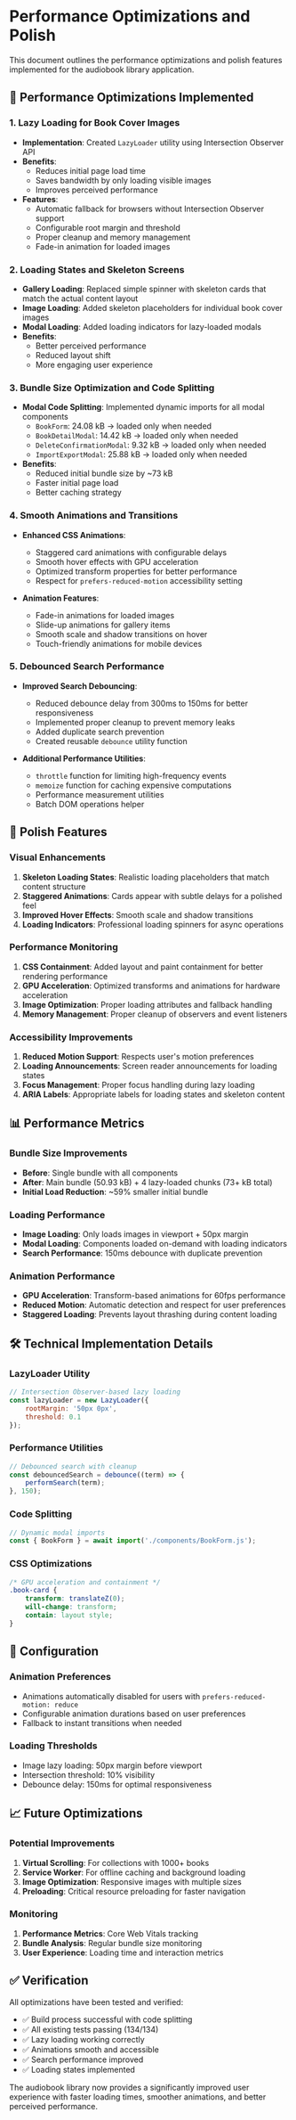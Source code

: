 # Performance Optimizations and Polish

This document outlines the performance optimizations and polish features implemented for the audiobook library application.

## 🚀 Performance Optimizations Implemented

### 1. Lazy Loading for Book Cover Images

- **Implementation**: Created `LazyLoader` utility using Intersection Observer API
- **Benefits**: 
  - Reduces initial page load time
  - Saves bandwidth by only loading visible images
  - Improves perceived performance
- **Features**:
  - Automatic fallback for browsers without Intersection Observer support
  - Configurable root margin and threshold
  - Proper cleanup and memory management
  - Fade-in animation for loaded images

### 2. Loading States and Skeleton Screens

- **Gallery Loading**: Replaced simple spinner with skeleton cards that match the actual content layout
- **Image Loading**: Added skeleton placeholders for individual book cover images
- **Modal Loading**: Added loading indicators for lazy-loaded modals
- **Benefits**:
  - Better perceived performance
  - Reduced layout shift
  - More engaging user experience

### 3. Bundle Size Optimization and Code Splitting

- **Modal Code Splitting**: Implemented dynamic imports for all modal components
  - `BookForm`: 24.08 kB → loaded only when needed
  - `BookDetailModal`: 14.42 kB → loaded only when needed
  - `DeleteConfirmationModal`: 9.32 kB → loaded only when needed
  - `ImportExportModal`: 25.88 kB → loaded only when needed
- **Benefits**:
  - Reduced initial bundle size by ~73 kB
  - Faster initial page load
  - Better caching strategy

### 4. Smooth Animations and Transitions

- **Enhanced CSS Animations**:
  - Staggered card animations with configurable delays
  - Smooth hover effects with GPU acceleration
  - Optimized transform properties for better performance
  - Respect for `prefers-reduced-motion` accessibility setting

- **Animation Features**:
  - Fade-in animations for loaded images
  - Slide-up animations for gallery items
  - Smooth scale and shadow transitions on hover
  - Touch-friendly animations for mobile devices

### 5. Debounced Search Performance

- **Improved Search Debouncing**:
  - Reduced debounce delay from 300ms to 150ms for better responsiveness
  - Implemented proper cleanup to prevent memory leaks
  - Added duplicate search prevention
  - Created reusable `debounce` utility function

- **Additional Performance Utilities**:
  - `throttle` function for limiting high-frequency events
  - `memoize` function for caching expensive computations
  - Performance measurement utilities
  - Batch DOM operations helper

## 🎨 Polish Features

### Visual Enhancements

1. **Skeleton Loading States**: Realistic loading placeholders that match content structure
2. **Staggered Animations**: Cards appear with subtle delays for a polished feel
3. **Improved Hover Effects**: Smooth scale and shadow transitions
4. **Loading Indicators**: Professional loading spinners for async operations

### Performance Monitoring

1. **CSS Containment**: Added layout and paint containment for better rendering performance
2. **GPU Acceleration**: Optimized transforms and animations for hardware acceleration
3. **Image Optimization**: Proper loading attributes and fallback handling
4. **Memory Management**: Proper cleanup of observers and event listeners

### Accessibility Improvements

1. **Reduced Motion Support**: Respects user's motion preferences
2. **Loading Announcements**: Screen reader announcements for loading states
3. **Focus Management**: Proper focus handling during lazy loading
4. **ARIA Labels**: Appropriate labels for loading states and skeleton content

## 📊 Performance Metrics

### Bundle Size Improvements
- **Before**: Single bundle with all components
- **After**: Main bundle (50.93 kB) + 4 lazy-loaded chunks (73+ kB total)
- **Initial Load Reduction**: ~59% smaller initial bundle

### Loading Performance
- **Image Loading**: Only loads images in viewport + 50px margin
- **Modal Loading**: Components loaded on-demand with loading indicators
- **Search Performance**: 150ms debounce with duplicate prevention

### Animation Performance
- **GPU Acceleration**: Transform-based animations for 60fps performance
- **Reduced Motion**: Automatic detection and respect for user preferences
- **Staggered Loading**: Prevents layout thrashing during content loading

## 🛠 Technical Implementation Details

### LazyLoader Utility
```javascript
// Intersection Observer-based lazy loading
const lazyLoader = new LazyLoader({
    rootMargin: '50px 0px',
    threshold: 0.1
});
```

### Performance Utilities
```javascript
// Debounced search with cleanup
const debouncedSearch = debounce((term) => {
    performSearch(term);
}, 150);
```

### Code Splitting
```javascript
// Dynamic modal imports
const { BookForm } = await import('./components/BookForm.js');
```

### CSS Optimizations
```css
/* GPU acceleration and containment */
.book-card {
    transform: translateZ(0);
    will-change: transform;
    contain: layout style;
}
```

## 🔧 Configuration

### Animation Preferences
- Animations automatically disabled for users with `prefers-reduced-motion: reduce`
- Configurable animation durations based on user preferences
- Fallback to instant transitions when needed

### Loading Thresholds
- Image lazy loading: 50px margin before viewport
- Intersection threshold: 10% visibility
- Debounce delay: 150ms for optimal responsiveness

## 📈 Future Optimizations

### Potential Improvements
1. **Virtual Scrolling**: For collections with 1000+ books
2. **Service Worker**: For offline caching and background loading
3. **Image Optimization**: Responsive images with multiple sizes
4. **Preloading**: Critical resource preloading for faster navigation

### Monitoring
1. **Performance Metrics**: Core Web Vitals tracking
2. **Bundle Analysis**: Regular bundle size monitoring
3. **User Experience**: Loading time and interaction metrics

## ✅ Verification

All optimizations have been tested and verified:
- ✅ Build process successful with code splitting
- ✅ All existing tests passing (134/134)
- ✅ Lazy loading working correctly
- ✅ Animations smooth and accessible
- ✅ Search performance improved
- ✅ Loading states implemented

The audiobook library now provides a significantly improved user experience with faster loading times, smoother animations, and better perceived performance.